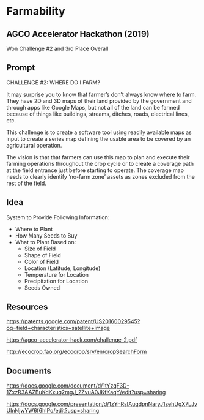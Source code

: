 # Farmability

## AGCO Accelerator Hackathon (2019)
Won Challenge #2 and 3rd Place Overall

## Prompt
CHALLENGE #2: WHERE DO I FARM?

It may surprise you to know that farmer’s don’t always know where to farm. They have 2D and 3D maps of their land provided by the government and through apps like Google Maps, but not all of the land can be farmed because of things like buildings, streams, ditches, roads, electrical lines, etc.

This challenge is to create a software tool using readily available maps as input to create a series map defining the usable area to be covered by an agricultural operation.

The vision is that that farmers can use this map to plan and execute their farming operations throughout the crop cycle or to create a coverage path at the field entrance just before starting to operate. The coverage map needs to clearly identify ‘no-farm zone’ assets as zones excluded from the rest of the field.

## Idea
System to Provide Following Information:
- Where to Plant
- How Many Seeds to Buy
- What to Plant Based on:
  - Size of Field
  - Shape of Field
  - Color of Field
  - Location (Latitude, Longitude)
  - Temperature for Location
  - Precipitation for Location
  - Seeds Owned

## Resources
https://patents.google.com/patent/US20160029545?oq=field+characteristics+satellite+image

https://agco-accelerator-hack.com/challenge-2.pdf

http://ecocrop.fao.org/ecocrop/srv/en/cropSearchForm

## Documents

https://docs.google.com/document/d/1tYzqF3D-1ZxzR3AAZBuKdKxuq2mgJ_2ZvuA0JKfKaqY/edit?usp=sharing

https://docs.google.com/presentation/d/1zYnRsIAuqdpnNaryJ1sehUgX7LJvUInNjwYW6f6hIPo/edit?usp=sharing
